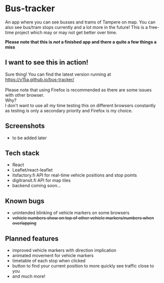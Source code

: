 # Bus-tracker

An app where you can see busses and trams of Tampere on map. You can also see bus/tram stops currently and a lot more in the future! This is a free-time project which may or may not get better over time.

**Please note that this is _not_ a finished app and there a quite a few things a miss**

## I want to see this in action!

Sure thing! You can find the latest version running at
https://v15a.github.io/bus-tracker/ <br/><br/>
Please note that using Firefox is recommended as there are some issues with other browser.<br/>
Why?<br/>
I don't want to use all my time testing this on different browsers constantly as testing is only a secondary priority and Firefox is my choice.

## Screenshots

- to be added later

## Tech stack

- React
- Leaflet/react-leaflet
- itsfactory.fi API for real-time vehicle positions and stop points
- digitransit.fi API for map tiles
- backend coming soon...

## Known bugs

- unintended blinking of vehicle markers on some browsers
- ~~vehicle numbers show on top of other vehicle markers/numbers when overlapping~~

## Planned features

- improved vehicle markers with direction implication
- animated movement for vehicle markers
- timetable of each stop when clicked
- button to find your current position to more quickly see traffic close to you
- and much more!
